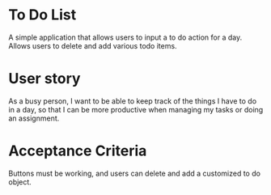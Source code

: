 # To Do List
A simple application that allows users to input a to do action for a day. Allows users to delete and add various todo items.

# User story
As a busy person, I want to be able to keep track of the things I have to do in a day, so that I can be more productive when managing my tasks or doing an assignment. 

# Acceptance Criteria
Buttons must be working, and users can delete and add a customized to do object.
